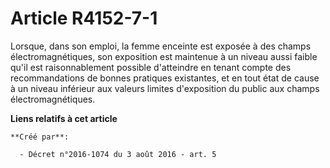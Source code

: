 # Article R4152-7-1

Lorsque, dans son emploi, la femme enceinte est exposée à des champs  électromagnétiques, son exposition est maintenue à un
niveau aussi  faible qu'il est raisonnablement possible d'atteindre en tenant compte  des recommandations de bonnes pratiques
existantes, et en tout état de  cause à un niveau inférieur aux valeurs limites d'exposition du public  aux champs
électromagnétiques.

**Liens relatifs à cet article**

	**Créé par**:

	  - Décret n°2016-1074 du 3 août 2016 - art. 5
